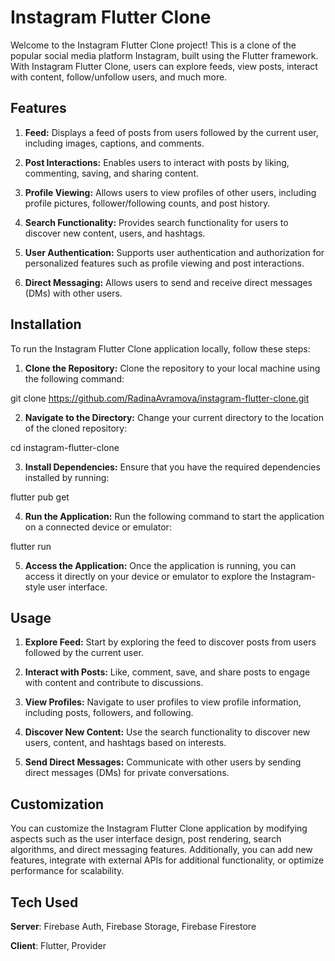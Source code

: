 # Instagram Flutter Clone
Welcome to the Instagram Flutter Clone project! This is a clone of the popular social media platform Instagram, built using the Flutter framework. With Instagram Flutter Clone, users can explore feeds, view posts, interact with content, follow/unfollow users, and much more.

## Features
1. **Feed:** Displays a feed of posts from users followed by the current user, including images, captions, and comments.

2. **Post Interactions:** Enables users to interact with posts by liking, commenting, saving, and sharing content.

3. **Profile Viewing:** Allows users to view profiles of other users, including profile pictures, follower/following counts, and post history.

4. **Search Functionality:** Provides search functionality for users to discover new content, users, and hashtags.

5. **User Authentication:** Supports user authentication and authorization for personalized features such as profile viewing and post interactions.

6. **Direct Messaging:** Allows users to send and receive direct messages (DMs) with other users.

## Installation
To run the Instagram Flutter Clone application locally, follow these steps:

1. **Clone the Repository:** Clone the repository to your local machine using the following command:

git clone https://github.com/RadinaAvramova/instagram-flutter-clone.git

2. **Navigate to the Directory:** Change your current directory to the location of the cloned repository:

cd instagram-flutter-clone

3. **Install Dependencies:** Ensure that you have the required dependencies installed by running:

flutter pub get

4. **Run the Application:** Run the following command to start the application on a connected device or emulator:

flutter run

5. **Access the Application:** Once the application is running, you can access it directly on your device or emulator to explore the Instagram-style user interface.

## Usage
1. **Explore Feed:** Start by exploring the feed to discover posts from users followed by the current user.

2. **Interact with Posts:** Like, comment, save, and share posts to engage with content and contribute to discussions.

3. **View Profiles:** Navigate to user profiles to view profile information, including posts, followers, and following.

4. **Discover New Content:** Use the search functionality to discover new users, content, and hashtags based on interests.

5. **Send Direct Messages:** Communicate with other users by sending direct messages (DMs) for private conversations.

## Customization
You can customize the Instagram Flutter Clone application by modifying aspects such as the user interface design, post rendering, search algorithms, and direct messaging features. Additionally, you can add new features, integrate with external APIs for additional functionality, or optimize performance for scalability.

## Tech Used
**Server**: Firebase Auth, Firebase Storage, Firebase Firestore

**Client**: Flutter, Provider

